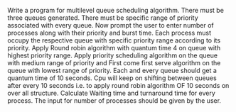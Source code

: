 
Write a program for multilevel queue scheduling algorithm. There must be three queues generated. There must be specific range of priority associated with every queue. Now prompt the user to enter number of processes along with their priority and burst time. Each process must occupy the respective queue with specific priority range according to its priority. Apply Round robin algorithm with quantum time 4 on queue with highest priority range. Apply priority scheduling algorithm on the queue with medium range of priority and First come first serve algorithm on the queue with lowest range of priority. Each and every queue should get a quantum time of 10 seconds. Cpu will keep on shifting between queues after every 10 seconds i.e. to apply round robin algorithm OF 10 seconds on over all structure. Calculate Waiting time and turnaround time for every process. The input for number of processes should be given by the user.
